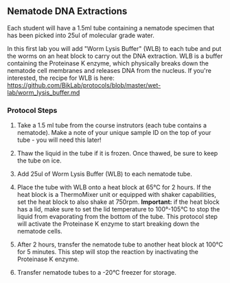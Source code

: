 ## Nematode DNA Extractions

Each student will have a 1.5ml tube containing a nematode specimen that has been picked into 25ul of molecular grade water. 

In this first lab you will add "Worm Lysis Buffer" (WLB) to each tube and put the worms on an heat block to carry out the DNA extraction. WLB is a buffer containing the Proteinase K enzyme, which physically breaks down the nematode cell membranes and releases DNA from the nucleus. If you're interested, the recipe for WLB is here: https://github.com/BikLab/protocols/blob/master/wet-lab/worm_lysis_buffer.md

### Protocol Steps

1. Take a 1.5 ml tube from the course instrutors (each tube contains a nematode). Make a note of your unique sample ID on the top of your tube - you will need this later!

2. Thaw the liquid in the tube if it is frozen. Once thawed, be sure to keep the tube on ice.

3. Add 25ul of Worm Lysis Buffer (WLB) to each nematode tube.

4. Place the tube with WLB onto a heat block at 65°C for 2 hours. If the heat block is a ThermoMixer unit or equipped with shaker capabilities, set the heat block to also shake at 750rpm. **Important:** if the heat block has a lid, make sure to set the lid temperature to 100°-105°C to stop the liquid from evaporating from the bottom of the tube. This protocol step will activate the Proteinase K enzyme to start breaking down the nematode cells.

5. After 2 hours, transfer the nematode tube to another heat block at 100°C for 5 minutes. This step will stop the reaction by inactivating the Proteinase K enzyme.

6. Transfer nematode tubes to a -20°C freezer for storage.